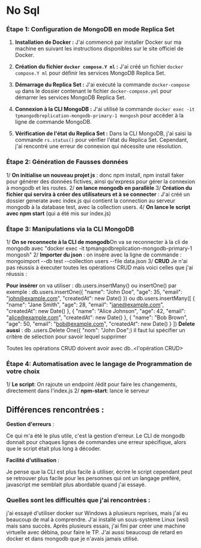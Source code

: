 # No Sql

### Étape 1: Configuration de MongoDB en mode Replica Set

1. **Installation de Docker :** J'ai commencé par installer Docker sur ma machine en suivant les instructions disponibles sur le site officiel de Docker.

2. **Création du fichier `docker compose.Y ml` :** J'ai créé un fichier `docker compose.Y ml` pour définir les services MongoDB Replica Set.

3. **Démarrage du Replica Set :** J'ai exécuté la commande `docker-compose up` dans le dossier contenant le fichier `docker-compose.yml` pour démarrer les services MongoDB Replica Set.

4. **Connexion à la CLI MongoDB :** J'ai utilisé la commande `docker exec -it tpmangodbreplication-mongodb-primary-1 mongosh` pour accéder à la ligne de commande MongoDB.

5. **Vérification de l'état du Replica Set :** Dans la CLI MongoDB, j'ai saisi la commande `rs.status()` pour vérifier l'état du Replica Set. Cependant, j'ai rencontré une erreur de connexion qui nécessite une résolution.
   
### Étape 2: Génération de Fausses données

1/ **On initialise un nouveau projet js** : donc npm install, npm install faker pour générer des données fictives, ainsi qu'express pour gérer la connexion à mongodb et les routes.
2/ **on lance mongodb en parallèle**
3/ **Création du fichier qui servira à créer des utilisateurs et à se connecter** : J'ai créé un dossier generate avec index.js qui contient la connection au serveur mongodb à la database test, avec la collection users.
4/ **On lance le script avec npm start** (qui a été mis sur index.js)

### Étape 3: Manipulations via la CLI MongoDB

1/ **On se reconnecte à la CLI de mongodb**On va se reconnecter à la cli de mongodb avec "docker exec -it tpmangodbreplication-mongodb-primary-1 mongosh"
2/ **Importer du json** : on insère avec la ligne de commande : mongoimport --db test --collection users --file data.json 
3/ **CRUD** Je n'ai pas réussis à éxecuter toutes les opérations CRUD mais voici celles que j'ai réussis :

**Pour insérer** on va utiliser : db.users.insertMany() ou insertOne() par exemple : db.users.insertOne({ "name": "John Doe", "age": 35, "email": "john@example.com", "createdAt": new Date() })
ou db.users.insertMany([
  { "name": "Jane Smith", "age": 28, "email": "jane@example.com", "createdAt": new Date() },
  { "name": "Alice Johnson", "age": 42, "email": "alice@example.com", "createdAt": new Date() },
  { "name": "Bob Brown", "age": 50, "email": "bob@example.com", "createdAt": new Date() }
])
**Delete aussi** : db .users.Delete One({ "nom": "John Doe";)
il faut lui spécifier un critère de sélection pour savoir lequel supprimer

Toutes les opérations CRUD doivent avoir avec db.<le nom de la collection>.<l'opération CRUD>

### Étape 4: Automatisation avec le langage de Programmation de votre choix

1/ **Le script**: On rajoute un endpoint /édit pour faire les changements, directement dans l'index.js
2/ **npm-start**: lance le serveur

## Différences rencontrées :

**Gestion d'erreurs** :

Ce qui m'a été le plus utile, c'est la gestion d'erreur. Le CLI de mongodb donnait pour chaques lignes de commandes une erreur spécifique, alors que le script était plus long à décoder.

**Facilité d'utilisation** :

Je pense que la CLI est plus facile à utiliser, écrire le script cependant peut se retrouver plus facile pour les personnes qui ont un langage préféré, javascript me semblait plus abordable quand j'ai essayé.

### Quelles sont les difficultés que j'ai rencontrées :

j'ai essayé d'utiliser docker sur Windows à plusieurs reprises, mais j'ai eu beaucoup de mal à comprendre. J'ai installé un sous-système Linux (wsl) mais sans succès. Après plusieurs essais, j'ai fini par créer une machine virtuelle avec débina, pour faire le TP.
J'ai aussi beaucoup de retard en docker et dans mongodb que je n'avais jamais utilisé.
